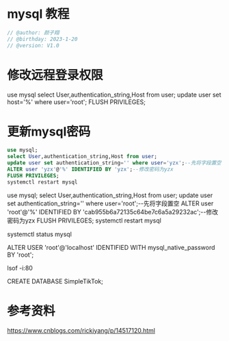 # mysql 教程
```cpp
// @author: 颜子翔 
// @birthday: 2023-1-20
// @version: V1.0
```


# 修改远程登录权限
use mysql
select User,authentication_string,Host from user;
update user set host='%' where user='root';
FLUSH PRIVILEGES;

# 更新mysql密码
```sql
use mysql;
select User,authentication_string,Host from user;
update user set authentication_string='' where user='yzx';--先将字段置空
ALTER user 'yzx'@'%' IDENTIFIED BY 'yzx';--修改密码为yzx
FLUSH PRIVILEGES;
systemctl restart mysql
```

use mysql;
select User,authentication_string,Host from user;
update user set authentication_string='' where user='root';--先将字段置空
ALTER user 'root'@'%' IDENTIFIED BY 'cab955b6a72135c64be7c6a5a29232ac';--修改密码为yzx
FLUSH PRIVILEGES;
systemctl restart mysql

systemctl status mysql

ALTER USER 'root'@'localhost' IDENTIFIED WITH mysql_native_password BY 'root';


lsof -i:80









CREATE DATABASE SimpleTikTok;

# 参考资料


https://www.cnblogs.com/rickiyang/p/14517120.html